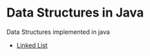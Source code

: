 # Data Structures in Java
Data Structures implemented in java

* [Linked List](./src/main/java/datastructures/linkedlists)
